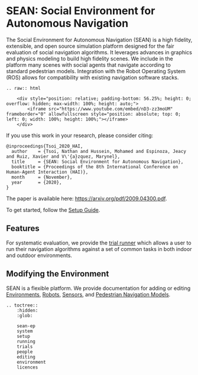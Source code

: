# SEAN: Social Environment for Autonomous Navigation

The Social Environment for Autonomous Navigation (SEAN) is a high fidelity, extensible, and open source simulation platform designed for the fair evaluation of social navigation algorithms. It leverages advances in graphics and physics modeling to build high fidelity scenes. We include in the platform many scenes with social agents that navigate according to standard pedestrian models. Integration with the Robot Operating System (ROS) allows for compatibility with existing navigation software stacks.

```eval_rst
.. raw:: html

    <div style="position: relative; padding-bottom: 56.25%; height: 0; overflow: hidden; max-width: 100%; height: auto;">
        <iframe src="https://www.youtube.com/embed/nD3-zz3moUM" frameborder="0" allowfullscreen style="position: absolute; top: 0; left: 0; width: 100%; height: 100%;"></iframe>
    </div>
```

If you use this work in your research, please consider citing:

```
@inproceedings{Tsoi_2020_HAI,
  author    = {Tsoi, Nathan and Hussein, Mohamed and Espinoza, Jeacy and Ruiz, Xavier and V\'{a}zquez, Marynel},
  title     = {SEAN: Social Environment for Autonomous Navigation},
  booktitle = {Proceedings of the 8th International Conference on Human-Agent Interaction (HAI)},
  month     = {November},
  year      = {2020},
}
```

The paper is available here: <a href="https://arxiv.org/pdf/2009.04300.pdf">https://arxiv.org/pdf/2009.04300.pdf</a>.

To get started, follow the [Setup Guide](setup.html#setup).

## Features

For systematic evaluation, we provide the [trial runner](trials) which allows a user to run their navigation algorithms against a set of common tasks in both indoor and outdoor environments.

## Modifying the Environment

SEAN is a flexible platform. We provide documentation for adding or editing [Environments](editing.html#Environments), [Robots](editing.html#Robots), [Sensors](editing.html#Sensors), and [Pedestrian Navigation Models](editing.html#pedestrian-navigation-models).


```eval_rst
.. toctree::
    :hidden:
    :glob:

    sean-ep
    system
    setup
    running
    trials
    people
    editing
    environment
    licences
```
